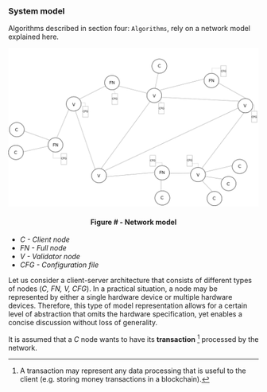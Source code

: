 ### System model

Algorithms described in section four: `Algorithms`, rely on a network model explained here.



![](https://github.com/lukamiletic95/papers/blob/master/images/fig1.png)
<div align='center'> 
	<h4>Figure # - Network model</h4>
</div>

* *C - Client node*
* *FN - Full node*
* *V - Validator node*
* *CFG - Configuration file*

Let us consider a client-server architecture that consists of different types of nodes (*C, FN, V, CFG*). In a practical situation, a node may be represented by either a single hardware device or multiple hardware devices. Therefore, this type of model representation allows for a certain level of abstraction that omits the hardware specification, yet enables a concise discussion without loss of generality.

It is assumed that a *C* node wants to have its **transaction** [^1] processed by the network.


[^1]: A transaction may represent any data processing that is useful to the client (e.g. storing money transactions in a blockchain).


<!--stackedit_data:
eyJoaXN0b3J5IjpbLTExNTIyMTYyOTksLTEyMTYzODc5NjQsOD
M1NTk2MjAwLDMxNDM1MTU0MCwxNjk0NDYwMjY3LDUyNzgyNDk1
NiwtOTEwNTQ3NTcwLDYwMDU2ODk2MSwtMTA1ODYxOTA3Myw0Nz
IxMDQ5OTMsMTExNTg3MzczMywtMTEwNzM3ODYwMCw0NzA4NzY2
MywtMTIzODA5NTM5Niw5NjAxMDQzODhdfQ==
-->